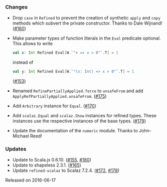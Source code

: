 ### Changes

* Drop `case` in `Refined` to prevent the creation of synthetic `apply`
  and `copy` methods which subvert the private constructor.
  Thanks to Dale Wijnand! ([#160])
* Make parameter types of function literals in the `Eval` predicate
  optional. This allows to write

  ```scala
  val x: Int Refined Eval[W.`"x => x > 0"`.T] = 1
  ```
  instead of
  ```scala
  val y: Int Refined Eval[W.`"(x: Int) => x > 0"`.T] = 1
  ```
  ([#153])
* Renamed `RefinePartiallyApplied.force` to `unsafeFrom` and add
  `ApplyRefPartiallyApplied.unsafeFrom`. ([#175])
* Add `Arbitrary` instance for `Equal`. ([#170])
* Add `scalaz.Equal` and `scalaz.Show` instances for refined types.
  These instances use the respective instances of the base types.
  ([#179])
* Update the documentation of the `numeric` module.
  Thanks to John-Michael Reed!

### Updates

* Update to Scala.js 0.6.10. ([#155], [#180])
* Update to shapeless 2.3.1. ([#165])
* Update `refined-scalaz` to Scalaz 7.2.4. ([#172], [#178])

[#153]: https://github.com/fthomas/refined/pull/153
[#155]: https://github.com/fthomas/refined/pull/155
[#160]: https://github.com/fthomas/refined/pull/160
[#165]: https://github.com/fthomas/refined/pull/165
[#170]: https://github.com/fthomas/refined/pull/170
[#172]: https://github.com/fthomas/refined/pull/172
[#175]: https://github.com/fthomas/refined/pull/175
[#178]: https://github.com/fthomas/refined/pull/178
[#179]: https://github.com/fthomas/refined/pull/179
[#180]: https://github.com/fthomas/refined/pull/180

Released on 2016-06-17
